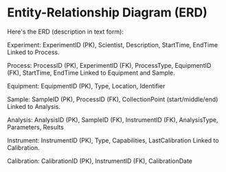 # Entity-Relationship Diagram (ERD)

Here's the ERD (description in text form):

Experiment: ExperimentID (PK), Scientist, Description, StartTime, EndTime
Linked to Process.

Process: ProcessID (PK), ExperimentID (FK), ProcessType, EquipmentID (FK), StartTime, EndTime
Linked to Equipment and Sample.

Equipment: EquipmentID (PK), Type, Location, Identifier

Sample: SampleID (PK), ProcessID (FK), CollectionPoint (start/middle/end)
Linked to Analysis.

Analysis: AnalysisID (PK), SampleID (FK), InstrumentID (FK), AnalysisType, Parameters, Results

Instrument: InstrumentID (PK), Type, Capabilities, LastCalibration
Linked to Calibration.

Calibration: CalibrationID (PK), InstrumentID (FK), CalibrationDate
